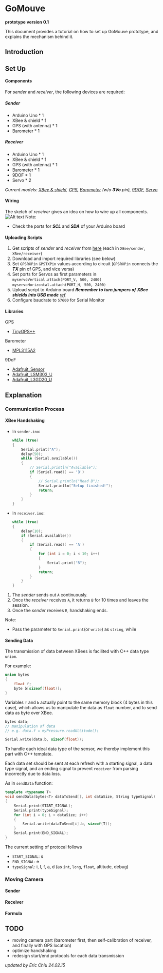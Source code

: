 GoMouve
=======
**prototype version 0.1**

This document provides a tutorial on how to set up GoMouve prototype, and explains the mechanism behind it.

## Introduction

## Set Up
#### Components
For *sender* and *receiver*, the following devices are required:
##### Sender
* Arduino Uno * 1
* XBee & shield * 1
* GPS (with antenna) * 1
* Barometer * 1

##### Receiver
* Arduino Uno * 1
* XBee & shield * 1
* GPS (with antenna) * 1
* Barometer * 1
* 9DOF * 1
* Servo * 2

*Current models: [XBee & shield](http://www.cooking-hacks.com/shop/arduino/arduino-xbee-802-15-4), [GPS](http://www.adafruit.com/product/746), [Barometer](http://www.adafruit.com/product/1893) (w/o* ***3Vo*** *pin), [9DOF](http://www.adafruit.com/product/1714), [Servo](http://www.miniplanes.fr/servos/tower-pro/mini-servo-9g-towerpro-sg90-p-2995.html)*

#### Wiring
The sketch of *receiver* gives an idea on how to wire up all components.
![Alt text](https://dl.dropboxusercontent.com/u/17953813/receiver.png "receiver's sketch")
Note:
* Check the ports for ***SCL*** and ***SDA*** of your Arduino board

#### Uploading Scripts
1. Get scripts of *sender* and *receiver* from [here](https://github.com/linoor/MecatroMouve/tree/master) (each in `XBee/sender`,  `XBee/receiver`)
2. Download and import required libraries (see below)
3. Set `GPSRXPin` `GPSTXPin` values according to circuit (`GPSRXPin` connects the ***TX*** pin of GPS, and vice versa)
4. Set ports for Servos as first parameters in
  `myservoVertical.attach(PORT_V, 500, 2400)` `myservoHorizontal.attach(PORT_H, 500, 2400)`
5. Upload script to Arduino board
  ***Remember to turn jumpers of XBee shields into USB mode*** *[ref](http://electronics.stackexchange.com/questions/25574/xbee-shield-turning-jumper-settings-into-on-off-xbee-usb-manual-switch)*
6. Configure baudrate to `57600` for Serial Monitor

#### Libraries
GPS
* [TinyGPS++](https://github.com/mikalhart/TinyGPSPlus/releases)

Barometer
* [MPL3115A2](https://github.com/adafruit/Adafruit_MPL3115A2_Library)

9DoF
* [Adafruit_Sensor](https://github.com/adafruit/Adafruit_Sensor)
* [Adafruit_LSM303_U](https://github.com/adafruit/Adafruit_LSM303DLHC)
* [Adafruit_L3GD20_U](https://github.com/adafruit/Adafruit_L3GD20_U)

## Explanation
### Communication Process
#### XBee Handshaking
* In `sender.ino`:
    ``` cpp
    while (true)
    {
        Serial.print("A");
        delay(50);
        while (Serial.available())
        {
            // Serial.println("Available");
            if (Serial.read() == 'B')
            {
                // Serial.println("Read B");
                Serial.println("Setup finished!");
                return;
            }
        }
    }
    ```

* In `receiver.ino`:
    ``` cpp
    while (true)
    {
        delay(10);
        if (Serial.available())
        {
            if (Serial.read() == 'A')
            {
                for (int i = 0; i < 10; i++)
                {
                    Serial.print("B");
                }
                return;
            }
        }
    }
    ```

1. The *sender* sends out `A` continuously.
2. Once the *receiver* receives `A`, it returns `B` for 10 times and leaves the session.
3. Once the *sender* receives `B`, handshaking ends.

Note:
* Pass the parameter to `Serial.print`(or `write`) as `string`, while

#### Sending Data

The transmission of data between XBees is facilited with C++ data type `union`.

For example:

```cpp
union bytes
{
    float f;
    byte b[sizeof(float)];
}
```

Variables `f` and `b` actually point to the same memory block (4 bytes in this case), which allows us to manipulate the data as `float` number, and to send data as byte over XBee.

```cpp
bytes data;
// manipulation of data
// e.g. data.f = myPressure.readAltitude();

Serial.write(data.b, sizeof(float));
```

To handle each ideal data type of the sensor, we thereby implement this part with C++ template.

Each data set should be sent at each refresh with a starting signal, a data type signal, and an ending signal to prevent `receiver` from parsing incorrectly due to data loss.

As in `sendData` function:
``` cpp
template <typename T>
void sendData(bytes<T> dataToSend[], int dataSize, String typeSignal)
{
    Serial.print(START_SIGNAL);
    Serial.print(typeSignal);
    for (int i = 0; i < dataSize; i++)
    {
        Serial.write(dataToSend[i].b, sizeof(T));
    }
    Serial.print(END_SIGNAL);
}
```
The current setting of protocal follows
* `START_SIGNAL`: s
* `END_SIGNAL`: e
* `typeSignal`: i, l, f, a, d (as `int`, `long`, `float`, altitude, debug)


### Moving Camera
#### Sender
#### Receiver
#### Formula

## TODO
* moving camera part (barometer first, then self-calibration of receiver, and finally with GPS location)
* optimize handshaking
* redesign start/end protocols for each data transmission

*updated by Eric Chiu 24.02.15*
